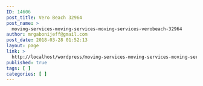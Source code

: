 ```yaml
---
ID: 14606
post_title: Vero Beach 32964
post_name: >
  moving-services-moving-services-moving-services-verobeach-32964
author: mrgabonijeff@gmail.com
post_date: 2018-03-28 01:52:13
layout: page
link: >
  http://localhost/wordpress/moving-services-moving-services-moving-services-verobeach-32964/
published: true
tags: [ ]
categories: [ ]
---
```

